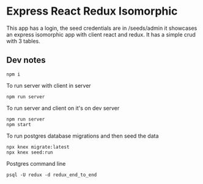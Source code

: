 # Express React Redux Isomorphic 

This app has a login, the seed credentials are in /seeds/admin it showcases an express isomorphic app with client react and redux.  It has a simple crud with 3 tables.

## Dev notes

`npm i`

To run server with client in server

`npm run server`

To run server and client on it's on dev server

```
npm run server
npm start
```

To run postgres database migrations and then seed the data

```
npx knex migrate:latest
npx knex seed:run
```

Postgres command line

```
psql -U redux -d redux_end_to_end
```
